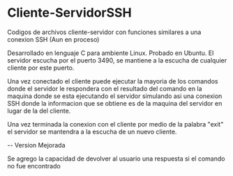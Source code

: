 # Cliente-ServidorSSH
Codigos de archivos cliente-servidor con funciones similares a una conexion SSH (Aun en proceso)

Desarrollado en lenguaje C para ambiente Linux. Probado en Ubuntu.
El servidor escucha por el puerto 3490, se mantiene a la escucha de cualquier cliente por este puerto.

Una vez conectado el cliente puede ejecutar la mayoria de los comandos donde el servidor le 
respondera con el resultado del comando en la maquina donde se esta ejecutando el servidor
simulando asi una conexion SSH donde la informacion que se obtiene es de la maquina del servidor 
en lugar de la del cliente.

Una vez terminada la conexion con el cliente por medio de la palabra "exit" el servidor
se mantendra a la escucha de un nuevo cliente.

-- Version Mejorada 

Se agrego la capacidad de devolver al usuario una respuesta si el comando no fue encontrado
